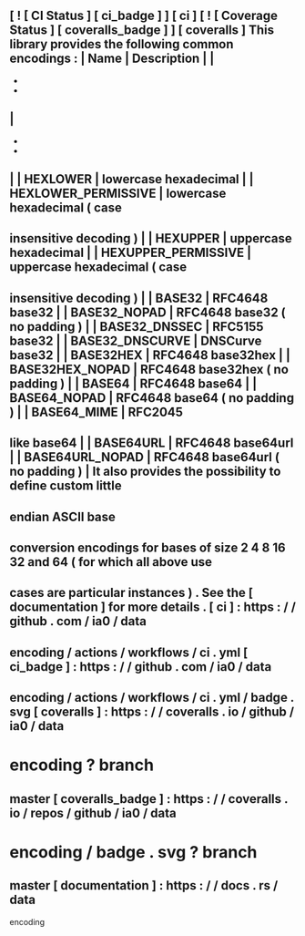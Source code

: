 [
!
[
CI
Status
]
[
ci_badge
]
]
[
ci
]
[
!
[
Coverage
Status
]
[
coveralls_badge
]
]
[
coveralls
]
This
library
provides
the
following
common
encodings
:
|
Name
|
Description
|
|
-
-
-
|
-
-
-
|
|
HEXLOWER
|
lowercase
hexadecimal
|
|
HEXLOWER_PERMISSIVE
|
lowercase
hexadecimal
(
case
-
insensitive
decoding
)
|
|
HEXUPPER
|
uppercase
hexadecimal
|
|
HEXUPPER_PERMISSIVE
|
uppercase
hexadecimal
(
case
-
insensitive
decoding
)
|
|
BASE32
|
RFC4648
base32
|
|
BASE32_NOPAD
|
RFC4648
base32
(
no
padding
)
|
|
BASE32_DNSSEC
|
RFC5155
base32
|
|
BASE32_DNSCURVE
|
DNSCurve
base32
|
|
BASE32HEX
|
RFC4648
base32hex
|
|
BASE32HEX_NOPAD
|
RFC4648
base32hex
(
no
padding
)
|
|
BASE64
|
RFC4648
base64
|
|
BASE64_NOPAD
|
RFC4648
base64
(
no
padding
)
|
|
BASE64_MIME
|
RFC2045
-
like
base64
|
|
BASE64URL
|
RFC4648
base64url
|
|
BASE64URL_NOPAD
|
RFC4648
base64url
(
no
padding
)
|
It
also
provides
the
possibility
to
define
custom
little
-
endian
ASCII
base
-
conversion
encodings
for
bases
of
size
2
4
8
16
32
and
64
(
for
which
all
above
use
-
cases
are
particular
instances
)
.
See
the
[
documentation
]
for
more
details
.
[
ci
]
:
https
:
/
/
github
.
com
/
ia0
/
data
-
encoding
/
actions
/
workflows
/
ci
.
yml
[
ci_badge
]
:
https
:
/
/
github
.
com
/
ia0
/
data
-
encoding
/
actions
/
workflows
/
ci
.
yml
/
badge
.
svg
[
coveralls
]
:
https
:
/
/
coveralls
.
io
/
github
/
ia0
/
data
-
encoding
?
branch
=
master
[
coveralls_badge
]
:
https
:
/
/
coveralls
.
io
/
repos
/
github
/
ia0
/
data
-
encoding
/
badge
.
svg
?
branch
=
master
[
documentation
]
:
https
:
/
/
docs
.
rs
/
data
-
encoding
